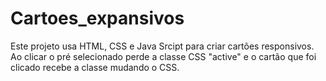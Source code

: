 # Cartoes_expansivos
Este projeto usa HTML, CSS e Java Srcipt para criar cartões responsivos. Ao clicar o pré selecionado perde a classe CSS "active" e o cartão que foi clicado recebe a classe mudando o CSS.